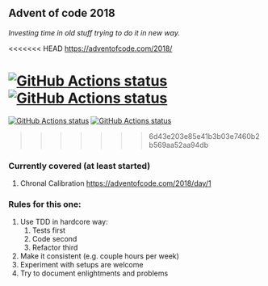 ## Advent of code 2018

*Investing time in old stuff trying to do it in new way.*

<<<<<<< HEAD
https://adventofcode.com/2018/

<a href="https://github.com/vlnn/tdd-csharp-calc"><img alt="GitHub Actions status" src="https://github.com/vlnn/tdd-csharp-calc/workflows/.NET%20Core/badge.svg"></a>
<a href="https://github.com/vlnn/tdd-csharp-calc"><img alt="GitHub Actions status" src="https://github.com/vlnn/tdd-csharp-calc/workflows/Tests/badge.svg"></a>
=======
<a href="https://github.com/vlnn/tdd-csharp-calc"><img alt="GitHub Actions status" src="https://github.com/vlnn/advent-of-code2018/workflows/.NET%20Core/badge.svg"></a>
<a href="https://github.com/vlnn/tdd-csharp-calc"><img alt="GitHub Actions status" src="https://github.com/vlnn/advent-of-code2018/workflows/Tests/badge.svg"></a>
>>>>>>> 6d43e203e85e41b3b03e7460b2b569aa52aa94db

### Currently covered (at least started)
1. Chronal Calibration https://adventofcode.com/2018/day/1

### Rules for this one:
1. Use TDD in hardcore way:
    1. Tests first
    1. Code second
    1. Refactor third
2. Make it consistent (e.g. couple hours per week)
3. Experiment with setups are welcome
4. Try to document enlightments and problems
